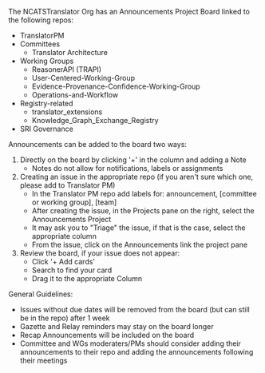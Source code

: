 The NCATSTranslator Org has an Announcements Project Board linked to the following repos:

- TranslatorPM
- Committees
  - Translator Architecture
- Working Groups
  - ReasonerAPI (TRAPI)
  - User-Centered-Working-Group
  - Evidence-Provenance-Confidence-Working-Group
  - Operations-and-Workflow
- Registry-related
  - translator_extensions
  - Knowledge_Graph_Exchange_Registry
- SRI Governance

Announcements can be added to the board two ways:
1. Directly on the board by clicking '+' in the column and adding a Note
   - Notes do not allow for notifications, labels or assignments 
2. Creating an issue in the appropriate repo (if you aren't sure which one, please add to Translator PM)
   - In the Translator PM repo add labels for:  announcement, [committee or working group], [team]
   - After creating the issue, in the Projects pane on the right, select the Announcements Project
   - It may ask you to "Triage" the issue, if that is the case, select the appropriate column 
   - From the issue, click on the Announcements link the project pane
3. Review the board, if your issue does not appear:
   - Click '+ Add cards'
   - Search to find your card
   - Drag it to the appropriate Column
   
General Guidelines:
- Issues without due dates will be removed from the board (but can still be in the repo) after 1 week
- Gazette and Relay reminders may stay on the board longer
- Recap Announcements will be included on the board
- Committee and WGs moderaters/PMs should consider adding their announcements to their repo and adding the announcements following their meetings
   
